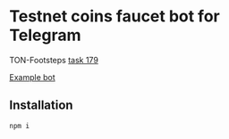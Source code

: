 # Testnet coins faucet bot for Telegram

TON-Footsteps [task 179](https://github.com/ton-society/ton-footsteps/issues/179) 

[Example bot](https://t.me/faucetton_bot) 

## Installation

```
npm i
```
